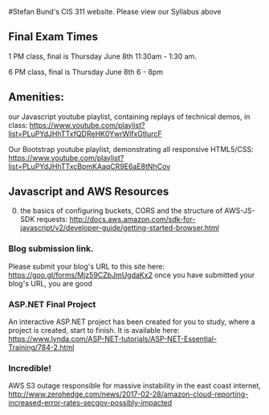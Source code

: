 
#Stefan Bund's CIS 311 website. Please view our Syllabus above
## Final Exam Times
 1 PM class, final is Thursday June 8th 11:30am - 1:30 am. 
 
 6 PM class, final is Thursday June 8th 6 - 8pm

## Amenities: 
our Javascript youtube playlist, containing replays of technical demos, in class: https://www.youtube.com/playlist?list=PLuPYdJHhTTxfQDReHK0YwrWlfxGtIurcF

Our Bootstrap youtube playlist, demonstrating all responsive HTML5/CSS: https://www.youtube.com/playlist?list=PLuPYdJHhTTxcBpmKAaqCR9E6aE8tNhCov

## Javascript and AWS Resources
0. the basics of configuring buckets, CORS and the structure of AWS-JS-SDK requests: http://docs.aws.amazon.com/sdk-for-javascript/v2/developer-guide/getting-started-browser.html

### Blog submission link. 
Please submit your blog's URL to this site here: https://goo.gl/forms/Mjz59CZbJmUgdaKx2 once you have submitted your blog's URL, you are good

### ASP.NET Final Project
An interactive ASP.NET project has been created for you to study, where a project is created, start to finish. It is available here: https://www.lynda.com/ASP-NET-tutorials/ASP-NET-Essential-Training/784-2.html

### Incredible!
AWS S3 outage responsible for massive instability in the east coast internet, http://www.zerohedge.com/news/2017-02-28/amazon-cloud-reporting-increased-error-rates-secgov-possibly-impacted
